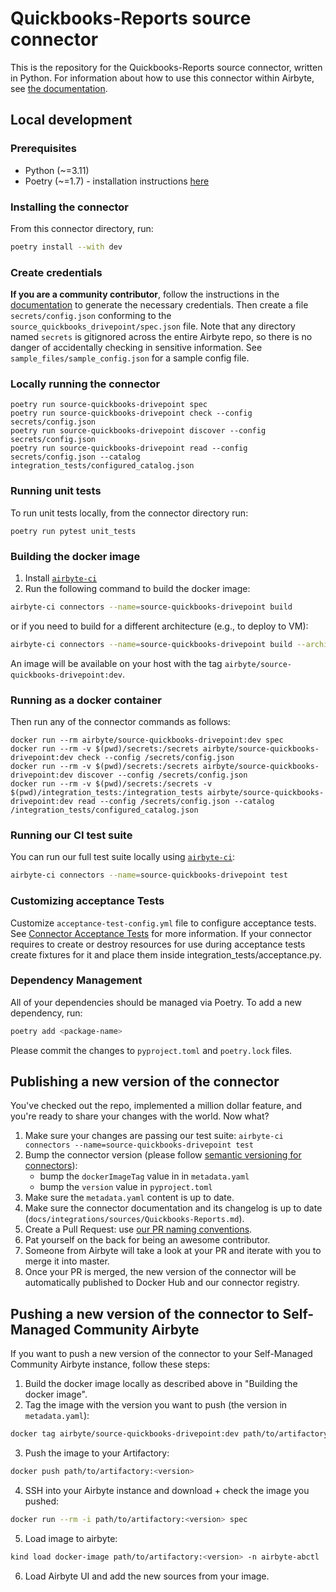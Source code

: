 # Quickbooks-Reports source connector


This is the repository for the Quickbooks-Reports source connector, written in Python.
For information about how to use this connector within Airbyte, see [the documentation](https://docs.airbyte.com/integrations/sources/Quickbooks-Reports).

## Local development

### Prerequisites
* Python (~=3.11)
* Poetry (~=1.7) - installation instructions [here](https://python-poetry.org/docs/#installation)


### Installing the connector
From this connector directory, run:
```bash
poetry install --with dev
```


### Create credentials
**If you are a community contributor**, follow the instructions in the [documentation](https://docs.airbyte.com/integrations/sources/Quickbooks-Reports)
to generate the necessary credentials. Then create a file `secrets/config.json` conforming to the `source_quickbooks_drivepoint/spec.json` file.
Note that any directory named `secrets` is gitignored across the entire Airbyte repo, so there is no danger of accidentally checking in sensitive information.
See `sample_files/sample_config.json` for a sample config file.


### Locally running the connector
```
poetry run source-quickbooks-drivepoint spec
poetry run source-quickbooks-drivepoint check --config secrets/config.json
poetry run source-quickbooks-drivepoint discover --config secrets/config.json
poetry run source-quickbooks-drivepoint read --config secrets/config.json --catalog integration_tests/configured_catalog.json
```

### Running unit tests
To run unit tests locally, from the connector directory run:
```
poetry run pytest unit_tests
```

### Building the docker image
1. Install [`airbyte-ci`](https://github.com/airbytehq/airbyte/blob/master/airbyte-ci/connectors/pipelines/README.md)
2. Run the following command to build the docker image:
```bash
airbyte-ci connectors --name=source-quickbooks-drivepoint build
```
or if you need to build for a different architecture (e.g., to deploy to VM):
```bash 
airbyte-ci connectors --name=source-quickbooks-drivepoint build --architecture=linux/amd64
```

An image will be available on your host with the tag `airbyte/source-quickbooks-drivepoint:dev`.


### Running as a docker container
Then run any of the connector commands as follows:
```
docker run --rm airbyte/source-quickbooks-drivepoint:dev spec
docker run --rm -v $(pwd)/secrets:/secrets airbyte/source-quickbooks-drivepoint:dev check --config /secrets/config.json
docker run --rm -v $(pwd)/secrets:/secrets airbyte/source-quickbooks-drivepoint:dev discover --config /secrets/config.json
docker run --rm -v $(pwd)/secrets:/secrets -v $(pwd)/integration_tests:/integration_tests airbyte/source-quickbooks-drivepoint:dev read --config /secrets/config.json --catalog /integration_tests/configured_catalog.json
```

### Running our CI test suite
You can run our full test suite locally using [`airbyte-ci`](https://github.com/airbytehq/airbyte/blob/master/airbyte-ci/connectors/pipelines/README.md):
```bash
airbyte-ci connectors --name=source-quickbooks-drivepoint test
```

### Customizing acceptance Tests
Customize `acceptance-test-config.yml` file to configure acceptance tests. See [Connector Acceptance Tests](https://docs.airbyte.com/connector-development/testing-connectors/connector-acceptance-tests-reference) for more information.
If your connector requires to create or destroy resources for use during acceptance tests create fixtures for it and place them inside integration_tests/acceptance.py.

### Dependency Management
All of your dependencies should be managed via Poetry. 
To add a new dependency, run:
```bash
poetry add <package-name>
```

Please commit the changes to `pyproject.toml` and `poetry.lock` files.

## Publishing a new version of the connector
You've checked out the repo, implemented a million dollar feature, and you're ready to share your changes with the world. Now what?
1. Make sure your changes are passing our test suite: `airbyte-ci connectors --name=source-quickbooks-drivepoint test`
2. Bump the connector version (please follow [semantic versioning for connectors](https://docs.airbyte.com/contributing-to-airbyte/resources/pull-requests-handbook/#semantic-versioning-for-connectors)): 
    - bump the `dockerImageTag` value in in `metadata.yaml`
    - bump the `version` value in `pyproject.toml`
3. Make sure the `metadata.yaml` content is up to date.
4. Make sure the connector documentation and its changelog is up to date (`docs/integrations/sources/Quickbooks-Reports.md`).
5. Create a Pull Request: use [our PR naming conventions](https://docs.airbyte.com/contributing-to-airbyte/resources/pull-requests-handbook/#pull-request-title-convention).
6. Pat yourself on the back for being an awesome contributor.
7. Someone from Airbyte will take a look at your PR and iterate with you to merge it into master.
8. Once your PR is merged, the new version of the connector will be automatically published to Docker Hub and our connector registry.

## Pushing a new version of the connector to Self-Managed Community Airbyte
If you want to push a new version of the connector to your Self-Managed Community Airbyte instance, follow these steps:
1. Build the docker image locally as described above in "Building the docker image".
2. Tag the image with the version you want to push (the version in `metadata.yaml`):
```bash
docker tag airbyte/source-quickbooks-drivepoint:dev path/to/artifactory:<version>
```
3. Push the image to your Artifactory:
```bash
docker push path/to/artifactory:<version>
```
4. SSH into your Airbyte instance and download + check the image you pushed:
```bash
docker run --rm -i path/to/artifactory:<version> spec
```
5. Load image to airbyte:
```bash
kind load docker-image path/to/artifactory:<version> -n airbyte-abctl
```
6. Load Airbyte UI and add the new sources from your image.